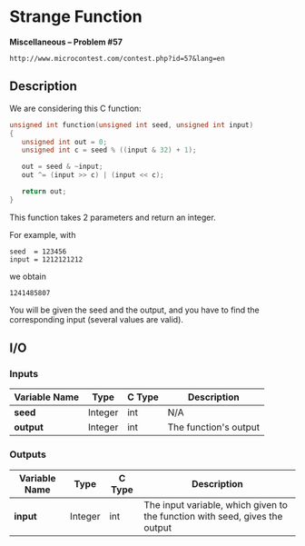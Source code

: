 # Strange Function

**Miscellaneous – Problem #57**

`http://www.microcontest.com/contest.php?id=57&lang=en`


## Description

We are considering this C function:

```c
unsigned int function(unsigned int seed, unsigned int input)
{
   unsigned int out = 0;
   unsigned int c = seed % ((input & 32) + 1);

   out = seed & ~input;
   out ^= (input >> c) | (input << c);

   return out;
}
```

This function takes 2 parameters and return an integer.

For example, with

```text
seed  = 123456
input = 1212121212
```

we obtain

```text
1241485807
```

You will be given the seed and the output, and you have to find the
corresponding input (several values are valid).


## I/O

### Inputs

| Variable Name | Type    | C Type | Description           |
| ------------- | ------- | ------ | --------------------- |
| **seed**      | Integer | int    | N/A                   |
| **output**    | Integer | int    | The function's output |

### Outputs

| Variable Name | Type    | C Type | Description                                                                 |
| ------------- | ------- | ------ | --------------------------------------------------------------------------- |
| **input**     | Integer | int    | The input variable, which given to the function with seed, gives the output |
